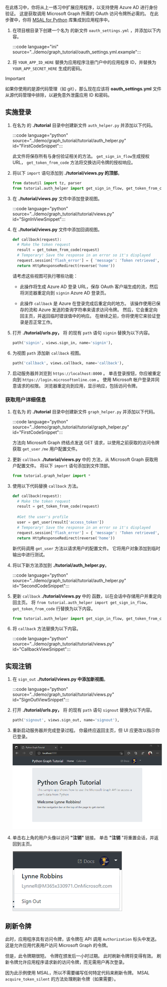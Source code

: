 <!-- markdownlint-disable MD002 MD041 -->

在此练习中，你将从上一练习中扩展应用程序，以支持使用 Azure AD 进行身份验证。 这是获取调用 Microsoft Graph 所需的 OAuth 访问令牌所必需的。 在此步骤中，你将 [MSAL for Python](https://github.com/AzureAD/microsoft-authentication-library-for-python) 库集成到应用程序中。

1. 在项目根目录下创建一个名为 的新文件 `oauth_settings.yml` ，并添加以下内容。

    :::code language="ini" source="../demo/graph_tutorial/oauth_settings.yml.example":::

1. 将 `YOUR_APP_ID_HERE` 替换为应用程序注册门户中的应用程序 ID，并替换为 `YOUR_APP_SECRET_HERE` 生成的密码。

> [!IMPORTANT]
> 如果你使用的是源代码管理（如 git），那么现在应该将 **oauth_settings.yml** 文件从源代码管理中排除，以避免意外泄露应用 ID 和密码。

## <a name="implement-sign-in"></a>实施登录

1. 在名为 的 **./tutorial** 目录中创建新文件 `auth_helper.py` 并添加以下代码。

    :::code language="python" source="../demo/graph_tutorial/tutorial/auth_helper.py" id="FirstCodeSnippet":::

    此文件将保存所有与身份验证相关的方法。 `get_sign_in_flow`生成授权 URL， `get_token_from_code` 方法将交换访问令牌的授权响应。

1. 将以下 `import` 语句添加到 **./tutorial/views.py 的顶部**。

    ```python
    from dateutil import tz, parser
    from tutorial.auth_helper import get_sign_in_flow, get_token_from_code
    ```

1. 在 **./tutorial/views.py** 文件中添加登录视图。

    :::code language="python" source="../demo/graph_tutorial/tutorial/views.py" id="SignInViewSnippet":::

1. 在 **./tutorial/views.py** 文件中添加回调视图。

    ```python
    def callback(request):
      # Make the token request
      result = get_token_from_code(request)
      # Temporary! Save the response in an error so it's displayed
      request.session['flash_error'] = { 'message': 'Token retrieved', 'debug': format(result) }
      return HttpResponseRedirect(reverse('home'))
    ```

    请考虑这些视图可执行哪些功能：

    - 此操作将生成 Azure AD 登录 URL，保存 OAuth 客户端生成的流，然后将浏览器重定向到 `signin` Azure AD 登录页。

    - 此操作 `callback` 是 Azure 在登录完成后重定向的地方。 该操作使用已保存的流和 Azure 发送的查询字符串来请求访问令牌。 然后，它会重定向回主页，并返回临时错误值中的响应。 在继续之前，你将使用它来验证登录是否正常工作。

1. 打开 **./tutorial/urls.py，** 将 的现有 `path` 语句 `signin` 替换为以下内容。

    ```python
    path('signin', views.sign_in, name='signin'),
    ```

1. 为视图 `path` 添加新 `callback` 视图。

    ```python
    path('callback', views.callback, name='callback'),
    ```

1. 启动服务器并浏览到 `https://localhost:8000` 。 单击登录按钮，你应被重定向到 `https://login.microsoftonline.com` 。 使用 Microsoft 帐户登录并同意请求的权限。 浏览器重定向到应用，显示响应，包括访问令牌。

### <a name="get-user-details"></a>获取用户详细信息

1. 在名为 的 **./tutorial** 目录中创建新文件 `graph_helper.py` 并添加以下代码。

    :::code language="python" source="../demo/graph_tutorial/tutorial/graph_helper.py" id="FirstCodeSnippet":::

    方法向 Microsoft Graph 终结点发送 GET 请求，以使用之前获取的访问令牌获取 `get_user` `/me` 用户配置文件。

1. 更新 `callback` **./tutorial/views.py** 中的 方法，从 Microsoft Graph 获取用户配置文件。 将以下 `import` 语句添加到文件顶部。

    ```python
    from tutorial.graph_helper import *
    ```

1. 使用以下代码替换 `callback` 方法。

    ```python
    def callback(request):
      # Make the token request
      result = get_token_from_code(request)

      #Get the user's profile
      user = get_user(result['access_token'])
      # Temporary! Save the response in an error so it's displayed
      request.session['flash_error'] = { 'message': 'Token retrieved', 'debug': 'User: {0}\nToken: {1}'.format(user, result) }
      return HttpResponseRedirect(reverse('home'))
    ```

    新代码调用 `get_user` 方法以请求用户的配置文件。 它将用户对象添加到临时输出中进行测试。

1. 将以下新方法添加到 **./tutorial/auth_helper.py**。

    :::code language="python" source="../demo/graph_tutorial/tutorial/auth_helper.py" id="SecondCodeSnippet":::

1. 更新 `callback` **./tutorial/views.py** 中的 函数，以在会话中存储用户并重定向回主页。 将 `from tutorial.auth_helper import get_sign_in_flow, get_token_from_code` 行替换为以下内容。

    ```python
    from tutorial.auth_helper import get_sign_in_flow, get_token_from_code, store_user, remove_user_and_token, get_token
    ```

1. 将 `callback` 方法替换为以下内容。

    :::code language="python" source="../demo/graph_tutorial/tutorial/views.py" id="CallbackViewSnippet":::

## <a name="implement-sign-out"></a>实现注销

1. 在 `sign_out` **./tutorial/views.py 中添加新视图**。

    :::code language="python" source="../demo/graph_tutorial/tutorial/views.py" id="SignOutViewSnippet":::

1. 打开 **./tutorial/urls.py，** 将 的现有 `path` 语句 `signout` 替换为以下内容。

    ```python
    path('signout', views.sign_out, name='signout'),
    ```

1. 重新启动服务器并完成登录过程。 你最终应返回主页，但 UI 应更改以指示你已登录。

    ![登录后主页的屏幕截图](./images/add-aad-auth-01.png)

1. 单击右上角的用户头像以访问 **"注销"** 链接。 单击 **"注销** "将重置会话，并返回到主页。

    ![具有注销链接的下拉菜单的屏幕截图](./images/add-aad-auth-02.png)

## <a name="refreshing-tokens"></a>刷新令牌

此时，应用程序具有访问令牌，该令牌在 API 调用 `Authorization` 标头中发送。 这是允许应用代表用户访问 Microsoft Graph 的令牌。

但是，此令牌期很短。 令牌在颁发后一小时过期。 此时刷新令牌将变得有效。 刷新令牌允许应用程序请求新的访问令牌，而无需用户再次登录。

因为此示例使用 MSAL，所以不需要编写任何特定代码来刷新令牌。 MSAL `acquire_token_silent` 的方法处理刷新令牌（如果需要）。
